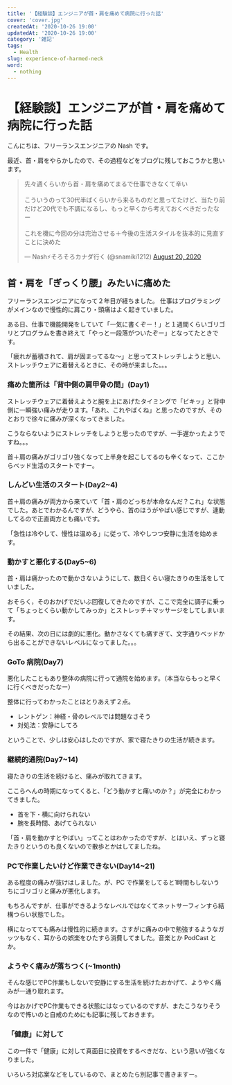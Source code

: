 ```yaml
---
title: '【経験談】エンジニアが首・肩を痛めて病院に行った話'
cover: 'cover.jpg'
createdAt: '2020-10-26 19:00'
updatedAt: '2020-10-26 19:00'
category: '雑記'
tags:
  - Health
slug: experience-of-harmed-neck
word:
  - nothing
---
```


# 【経験談】エンジニアが首・肩を痛めて病院に行った話

こんにちは、フリーランスエンジニアの Nash です。

最近、首・肩をやらかしたので、その過程などをブログに残しておこうかと思います。

<!-- Twitter -->
<blockquote class="twitter-tweet"><p lang="ja" dir="ltr">先々週くらいから首・肩を痛めてまるで仕事できなくて辛い<br><br>こういうのって30代半ばくらいから来るものだと思ってたけど、当たり前だけど20代でも不調になるし、もっと早くから考えておくべきだったなー<br><br>これを機に今回の分は完治させる＋今後の生活スタイルを抜本的に見直すことに決めた</p>&mdash; Nash⚡️そろそろカナダ行く (@snamiki1212) <a href="https://twitter.com/snamiki1212/status/1296336857609859072?ref_src=twsrc%5Etfw">August 20, 2020</a></blockquote> <script async src="https://platform.twitter.com/widgets.js" charset="utf-8"></script>
<!-- Twitter -->

## 首・肩を「ぎっくり腰」みたいに痛めた

フリーランスエンジニアになって２年目が経ちました。
仕事はプログラミングがメインなので慢性的に肩こり・頭痛はよく起きていました。

ある日、仕事で機能開発をしていて「一気に書くぞー！」と１週間くらいゴリゴリとプログラムを書き終えて「やっと一段落がついたぞー」となってたときです。

「疲れが蓄積されて、肩が固まってるな〜」と思ってストレッチしようと思い、ストレッチウェアに着替えるときに、その時が来ました。。。

### 痛めた箇所は「背中側の肩甲骨の間」(Day1)

ストレッチウェアに着替えようと腕を上にあげたタイミングで「ビキッ」と背中側に一瞬強い痛みが走ります。「あれ、これやばくね」と思ったのですが、そのとおりで徐々に痛みが深くなってきました。

こうならないようにストレッチをしようと思ったのですが、一手遅かったようですね。。。

首＋肩の痛みがゴリゴリ強くなって上半身を起こしてるのも辛くなって、ここからベッド生活のスタートですー。

### しんどい生活のスタート(Day2~4)

首＋肩の痛みが両方から来ていて「首・肩のどっちが本命なんだ？これ」な状態でした。あとでわかるんですが、どうやら、首のほうがやばい感じですが、連動してるので正直両方とも痛いです。

「急性は冷やして、慢性は温める」に従って、冷やしつつ安静に生活を始めます。

### 動かすと悪化する(Day5~6)

首・肩は痛かったので動かさないようにして、数日くらい寝たきりの生活をしていました。

おそらく，そのおかげでだいぶ回復してきたのですが、ここで完全に調子に乗って「ちょっとくらい動かしてみっか」とストレッチ＋マッサージをしてしまいます。

その結果、次の日には劇的に悪化。動かさなくても痛すぎて、文字通りベッドから出ることができないレベルになってました。。。

### GoTo 病院(Day7)

悪化したこともあり整体の病院に行って通院を始めます。（本当ならもっと早くに行くべきだったなー）

整体に行ってわかったことはとりあえず２点。

- レントゲン：神経・骨のレベルでは問題なさそう
- 対処法：安静にしてろ

ということで、少しは安心はしたのですが、家で寝たきりの生活が続きます。

### 継続的通院(Day7~14)

寝たきりの生活を続けると、痛みが取れてきます。

ここらへんの時期になってくると、「どう動かすと痛いのか？」が完全にわかってきました。

- 首を下・横に向けられない
- 腕を長時間、あげてられない

「首・肩を動かすとやばい」ってことはわかったのですが、とはいえ、ずっと寝たきりというのも良くないので散歩とかはしてましたね。

### PCで作業したいけど作業できない(Day14~21)

ある程度の痛みが抜けはしました。が、PC で作業をしてると1時間もしないうちにゴリゴリと痛みが悪化します。

もちろんですが、仕事ができるようなレベルではなくてネットサーフィンすら結構つらい状態でした。

横になってても痛みは慢性的に続きます。さすがに痛みの中で勉強するようなガッツもなく、耳からの娯楽をひたすら消費してました。音楽とか PodCast とか。

### ようやく痛みが落ちつく(~1month)

そんな感じでPC作業もしないで安静にする生活を続けたおかげて、ようやく痛みが一通り取れます。

今はおかげでPC作業もできる状態にはなっているのですが、またこうなりそうなので怖いのと自戒のためにも記事に残しておきます。

### 「健康」に対して

この一件で「健康」に対して真面目に投資をするべきだな、という思いが強くなりました。

いろいろ対応案などをしているので、まとめたら別記事で書きますー。
